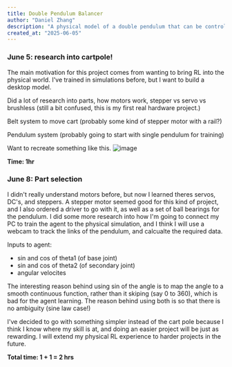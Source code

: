 ```yaml
---
title: Double Pendulum Balancer
author: "Daniel Zhang"
description: "A physical model of a double pendulum that can be controlled by a reinforcement learning agent."
created_at: "2025-06-05"
---
```



### June 5: research into cartpole!
The main motivation for this project comes from wanting to bring RL into the physical world. I've trained in simulations before, but I want to build a desktop model.

Did a lot of research into parts, how motors work, stepper vs servo vs brushless (still a bit confused, this is my first real hardware project.)

Belt system to move cart (probably some kind of stepper motor with a rail?)

Pendulum system (probably going to start with single pendulum for training)

Want to recreate something like this. ![image](https://github.com/user-attachments/assets/5ce6fd69-1008-45c2-aaab-156578da629d)

**Time: 1hr**


### June 8: Part selection

I didn't really understand motors before, but now I learned theres servos, DC's, and steppers. A stepper motor seemed good for this kind of project, and I also ordered a driver to go with it, as well as a set of ball bearings for the pendulum. I did some more research into how I'm going to connect my PC to train the agent to the physical simulation, and I think I will use a webcam to track the links of the pendulum, and calcualte the required data.

Inputs to agent:
- sin and cos of theta1 (of base joint)
- sin and cos of theta2 (of secondary joint)
- angular velocites

The interesting reason behind using sin of the angle is to map the angle to a smooth continuous function, rather than it skiping (say 0 to 360), which is bad for the agent learning. The reason behind using both is so that there is no ambiguity (sine law case!)

I've decided to go with something simpler instead of the cart pole because I think I know where my skill is at, and doing an easier project will be just as rewarding. I will extend my physical RL experience to harder projects in the future.

**Total time: 1 + 1 = 2 hrs**

